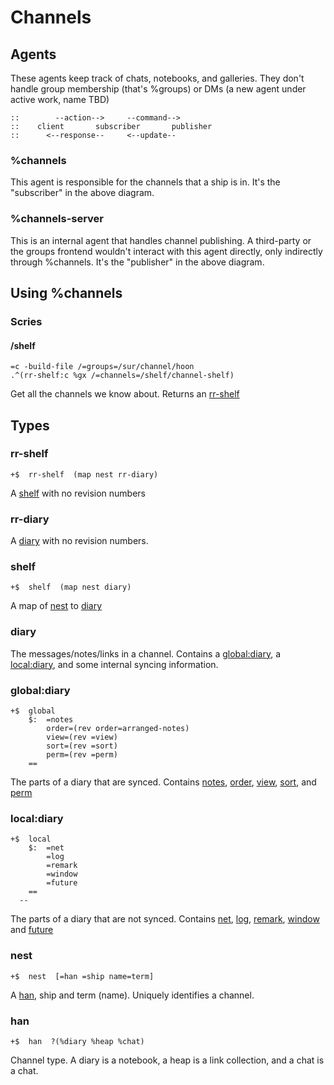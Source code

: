 # Channels

## Agents

These agents keep track of chats, notebooks, and galleries. They don't handle group membership (that's %groups) or DMs (a new agent under active work, name TBD)

```
::        --action-->     --command-->
::    client       subscriber       publisher
::      <--response--     <--update--
```

### %channels

This agent is responsible for the channels that a ship is in. It's the "subscriber" in the above diagram.

### %channels-server

This is an internal agent that handles channel publishing. A third-party or the groups frontend wouldn't interact with this agent directly, only indirectly through %channels. It's the "publisher" in the above diagram.

## Using %channels

### Scries

#### /shelf

```hoon
=c -build-file /=groups=/sur/channel/hoon
.^(rr-shelf:c %gx /=channels=/shelf/channel-shelf)
```

Get all the channels we know about. Returns an [rr-shelf](#user-content-rr-shelf)

## Types

### rr-shelf
```hoon
+$  rr-shelf  (map nest rr-diary)
```

A [shelf](#user-content-shelf) with no revision numbers

### rr-diary

A [diary](#user-content-diary) with no revision numbers.

### shelf
```hoon
+$  shelf  (map nest diary)
```

A map of [nest](#user-content-nest) to [diary](#user-content-diary)

### diary
The messages/notes/links in a channel. Contains a [global:diary](#user-content-globaldiary), a [local:diary](#user-content-localdiary), and some internal syncing information.

### global:diary
```hoon
+$  global
    $:  =notes
        order=(rev order=arranged-notes)
        view=(rev =view)
        sort=(rev =sort)
        perm=(rev =perm)
    ==
```

The parts of a diary that are synced. Contains [notes](#user-content-notes), [order](#user-content-order), [view](#user-content-view), [sort](#user-content-sort), and [perm](#user-content-perm)

### local:diary
```hoon
+$  local
    $:  =net
        =log
        =remark
        =window
        =future
    ==
  --
```

The parts of a diary that are not synced. Contains [net](#user-content-net), [log](#user-content-log), [remark](#user-content-remark), [window](#user-content-window) and [future](#user-content-future)

### nest
```hoon
+$  nest  [=han =ship name=term]
```

A [han](#user-content-han), ship and term (name). Uniquely identifies a channel.

### han
```hoon
+$  han  ?(%diary %heap %chat)
```

Channel type. A diary is a notebook, a heap is a link collection, and a chat is a chat.
